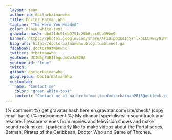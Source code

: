 ```yaml
---
  layout: team
  author-id: doctorbatmanwho
  title: Doctor Batman Who
  tagline: "The Hero You Needed"
  color: black white-text
  gravatar-hash: dbd21dc51db0751c29b8ccc0bb39be9
  banner: https://photos.google.com/share/AF1QipOdKd1j8rTlxdLLURwZyNiMmgI2zJKcWvUZypv4_nOPGBH82_mDJBga7d_20Ya1cA/photo/AF1QipOwD8M4KqNScupVB0XgJjg6jZhD5DNjQI8Y0VNi?key=WmZ1Ym5SNTZqU1BFUzFmcTdIWnNtY0daNmtEX3Fn
  blog-url: http://doctorbatmanwho.blog.tumblenet.ga
  facebook: doctorbatmanwho
  twitter: drbatmanwho
  youtube: UCIN6g84BIlbgodmCwJaB2OA
  youtube-id: "true"
  twitch:
  github: doctorbatmanwho
  googleplus: DoctorBatmanWho
  customtab:
    name: "Contact me"
    color: "green white-text"
    content: "Contact me at <a href='mailto:doctorbatman2015@outlook.com'>doctorbatman2015@outlook.com</a> and <a href='mailto:doctorbatmanwho@tumblenet.ga'>doctorbatmanwho@tumblenet.ga</a> for queries and information."
---
```

{% comment %} get gravatar hash here en.gravatar.com/site/check/ (copy email hash) {% endcomment %}
My channel specialises in soundtrack and rescore. I rescore scenes from movies and television shows and make soundtrack mixes. I particularly like to make videos about the Portal series, Batman, Pirates of the Caribbean, Doctor Who and Game of Thrones.
